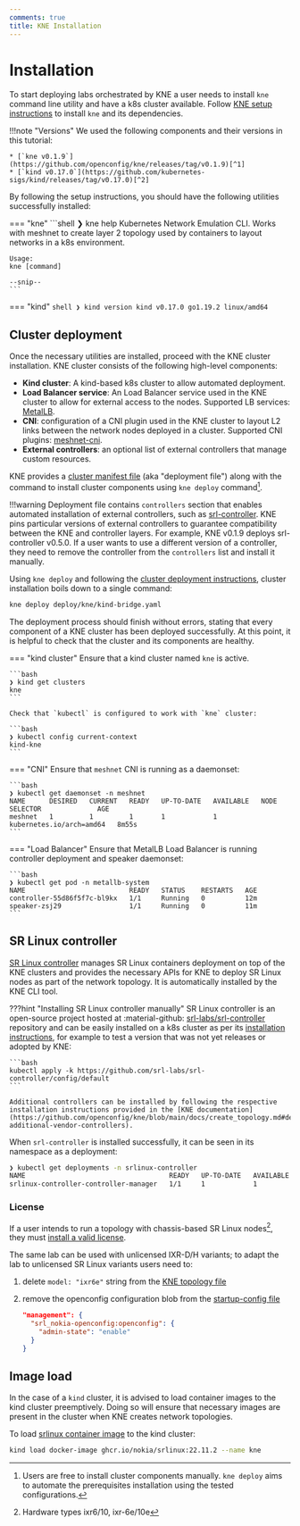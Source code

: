 ```yaml
---
comments: true
title: KNE Installation
---
```


# Installation

To start deploying labs orchestrated by KNE a user needs to install `kne` command line utility and have a k8s cluster available. Follow [KNE setup instructions](https://github.com/openconfig/kne/blob/main/docs/setup.md) to install `kne` and its dependencies.

!!!note "Versions"
    We used the following components and their versions in this tutorial:

    * [`kne v0.1.9`](https://github.com/openconfig/kne/releases/tag/v0.1.9)[^1]
    * [`kind v0.17.0`](https://github.com/kubernetes-sigs/kind/releases/tag/v0.17.0)[^2]

By following the setup instructions, you should have the following utilities successfully installed:

=== "kne"
    ```shell
    ❯ kne help
    Kubernetes Network Emulation CLI.  Works with meshnet to create
    layer 2 topology used by containers to layout networks in a k8s
    environment.

    Usage:
    kne [command]

    --snip--
    ```
=== "kind"
    ```shell
    ❯ kind version
    kind v0.17.0 go1.19.2 linux/amd64
    ```

## Cluster deployment

Once the necessary utilities are installed, proceed with the KNE cluster installation. KNE cluster consists of the following high-level components:

- **Kind cluster**: A kind-based k8s cluster to allow automated deployment.
- **Load Balancer service**: An Load Balancer service used in the KNE cluster to allow for external access to the nodes. Supported LB services: [MetalLB](https://metallb.universe.tf/).
- **CNI**: configuration of a CNI plugin used in the KNE cluster to layout L2 links between the network nodes deployed in a cluster. Supported CNI plugins: [meshnet-cni](https://github.com/networkop/meshnet-cni).
- **External controllers**: an optional list of external controllers that manage custom resources.

KNE provides a [cluster manifest file](https://github.com/openconfig/kne/blob/v0.1.9/deploy/kne/kind-bridge.yaml) (aka "deployment file") along with the command to install cluster components using `kne deploy` command[^3].

!!!warning
    Deployment file contains `controllers` section that enables automated installation of external controllers, such as [srl-controller][srl-controller-repo]. KNE pins particular versions of external controllers to guarantee compatibility between the KNE and controller layers. For example, KNE v0.1.9 deploys srl-controller v0.5.0. If a user wants to use a different version of a controller, they need to remove the controller from the `controllers` list and install it manually.

Using `kne deploy` and following the [cluster deployment instructions](https://github.com/openconfig/kne/blob/main/docs/create_topology.md#deploy-a-cluster), cluster installation boils down to a single command:

```bash
kne deploy deploy/kne/kind-bridge.yaml
```

The deployment process should finish without errors, stating that every component of a KNE cluster has been deployed successfully. At this point, it is helpful to check that the cluster and its components are healthy.

=== "kind cluster"
    Ensure that a kind cluster named `kne` is active.

    ```bash
    ❯ kind get clusters
    kne
    ```

    Check that `kubectl` is configured to work with `kne` cluster:

    ```bash
    ❯ kubectl config current-context
    kind-kne
    ```
=== "CNI"
    Ensure that `meshnet` CNI is running as a daemonset:

    ```bash
    ❯ kubectl get daemonset -n meshnet
    NAME      DESIRED   CURRENT   READY   UP-TO-DATE   AVAILABLE   NODE SELECTOR              AGE
    meshnet   1         1         1       1            1           kubernetes.io/arch=amd64   8m55s
    ```

=== "Load Balancer"
    Ensure that MetalLB Load Balancer is running controller deployment and speaker daemonset:

    ```bash
    ❯ kubectl get pod -n metallb-system
    NAME                          READY   STATUS    RESTARTS   AGE
    controller-55d86f5f7c-bl9kx   1/1     Running   0          12m
    speaker-zsj29                 1/1     Running   0          11m
    ```

## SR Linux controller

[SR Linux controller][srl-controller-repo] manages SR Linux containers deployment on top of the KNE clusters and provides the necessary APIs for KNE to deploy SR Linux nodes as part of the network topology. It is automatically installed by the KNE CLI tool.

???hint "Installing SR Linux controller manually"
    SR Linux controller is an open-source project hosted at :material-github: [srl-labs/srl-controller][srl-controller-repo] repository and can be easily installed on a k8s cluster as per its [installation instructions](https://github.com/srl-labs/srl-controller#install), for example to test a version that was not yet releases or adopted by KNE:

    ```bash
    kubectl apply -k https://github.com/srl-labs/srl-controller/config/default
    ```

    Additional controllers can be installed by following the respective installation instructions provided in the [KNE documentation](https://github.com/openconfig/kne/blob/main/docs/create_topology.md#deploying-additional-vendor-controllers).

When `srl-controller` is installed successfully, it can be seen in its namespace as a deployment:

```bash
❯ kubectl get deployments -n srlinux-controller
NAME                                    READY   UP-TO-DATE   AVAILABLE   AGE
srlinux-controller-controller-manager   1/1     1            1           12m
```

### License

If a user intends to run a topology with chassis-based SR Linux nodes[^4], they must [install a valid license](https://github.com/srl-labs/srl-controller/blob/main/docs/using-licenses.md).

The same lab can be used with unlicensed IXR-D/H variants; to adapt the lab to unlicensed SR Linux variants users need to:

1. delete `model: "ixr6e"` string from the [KNE topology file][srl-with-oc-topo-file]
2. remove the openconfig configuration blob from the [startup-config file][srl-with-oc-startup-file]

    ```json title="remove this blob"
    "management": {
      "srl_nokia-openconfig:openconfig": {
        "admin-state": "enable"
      }
    }
    ```

## Image load

In the case of a `kind` cluster, it is advised to load container images to the kind cluster preemptively. Doing so will ensure that necessary images are present in the cluster when KNE creates network topologies.

To load [srlinux container image](https://github.com/nokia/srlinux-container-image) to the kind cluster:

```bash
kind load docker-image ghcr.io/nokia/srlinux:22.11.2 --name kne
```

[srl-controller-repo]: https://github.com/srl-labs/srl-controller
[srl-with-oc-topo-file]: https://github.com/openconfig/kne/blob/8daa2149cd6a6093a16177db23e4b399b025160d/examples/nokia/srlinux-services/2node-srl-ixr6-with-oc-services.pbtxt
[srl-with-oc-startup-file]: https://github.com/openconfig/kne/blob/8daa2149cd6a6093a16177db23e4b399b025160d/examples/nokia/srlinux-services/srl-openconfig.cfg.json

[^1]: The tutorial is based on this particular release, but newer releases might work as well.
[^2]: For this tutorial, we leverage [kind](https://kind.sigs.k8s.io/) (Kubernetes in Docker) to stand up a personal k8s installation. Using kind is not a hard requirement but merely an easy and quick way to get a personal k8s cluster.
[^3]: Users are free to install cluster components manually. `kne deploy` aims to automate the prerequisites installation using the tested configurations.
[^4]: Hardware types ixr6/10, ixr-6e/10e
